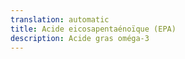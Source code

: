 ```yaml
---
translation: automatic
title: Acide eicosapentaénoïque (EPA)
description: Acide gras oméga-3
---
```

